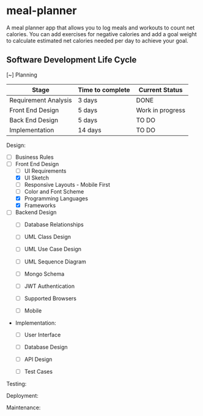 # meal-planner

A meal planner app that allows you to log meals and workouts to count net calories. You can add exercises for negative calories and add a goal weight to calculate estimated net calories needed per day to achieve your goal. 

## Software Development Life Cycle

[~] Planning

| Stage                 | Time to complete  | Current Status    |
| --------------------  | ----------------  | ----------------  | 
| Requirement Analysis  | 3 days            | DONE              |
| Front End Design      | 5 days            | Work in progress  |
| Back End Design       | 5 days            | TO DO             |
| Implementation        | 14 days           | TO DO             |


Design:
- [ ] Business Rules
- [ ] Front End Design
    - [ ] UI Requirements
    - [X] UI Sketch
    - [ ] Responsive Layouts - Mobile First
    - [ ] Color and Font Scheme
    - [X] Programming Languages
    - [X] Frameworks

- [ ] Backend Design
    - [ ] Database Relationships
    - [ ] UML Class Design
    - [ ] UML Use Case Design
    - [ ] UML Sequence Diagram
    - [ ] Mongo Schema
    - [ ] JWT Authentication
    - [ ] Supported Browsers
    - [ ] Mobile


- Implementation:
    - [ ] User Interface
    - [ ] Database Design
    - [ ] API Design
    - [ ] Test Cases


Testing:

Deployment:

Maintenance: